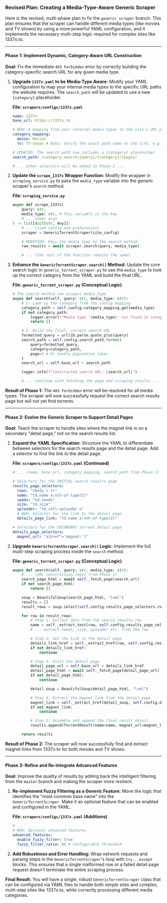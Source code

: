 ### Revised Plan: Creating a Media-Type-Aware Generic Scraper

Here is the revised, multi-phase plan to fix the `generic_scraper` branch. This plan ensures that the scraper can handle different media types (like movies and TV shows) by using a more powerful YAML configuration, and it implements the necessary multi-step logic required for complex sites like 1337x.to.

---

#### Phase 1: Implement Dynamic, Category-Aware URL Construction

**Goal:** Fix the immediate `403 Forbidden` error by correctly building the category-specific search URL for any given media type.

1.  **Upgrade `1337x.yaml` to be Media-Type Aware:**
    Modify your YAML configuration to map your internal media types to the specific URL paths the website requires. The `search_path` will be updated to use a new `{category}` placeholder.

    **File: `scrapers/configs/1337x.yaml`**
    ```yaml
    name: 1337x
    base_url: https://1337x.to

    # NEW: A mapping from your internal media types to the site's URL paths
    category_mapping:
      movie: Movies
      tv: TV-shows # Note: Verify the exact path name on the site, e.g., "TV" or "TV-shows"

    # UPDATED: The search path now includes a {category} placeholder
    search_path: /category-search/{query}/{category}/{page}/

    # ... other selectors will be added in Phase 2 ...
    ```

2.  **Update the `scrape_1337x` Wrapper Function:**
    Modify the wrapper in `scraping_service.py` to pass the `media_type` variable into the generic scraper's `search` method.

    **File: `scraping_service.py`**
    ```python
    async def scrape_1337x(
        query: str,
        media_type: str, # This variable is the key
        # ... other args
    ) -> list[dict[str, Any]]:
        # ... (load config and preferences)
        scraper = GenericTorrentScraper(site_config)

        # MODIFIED: Pass the media_type to the search method
        raw_results = await scraper.search(query, media_type)

        # ... (the rest of the function remains the same)
    ```

3.  **Enhance the `GenericTorrentScraper.search()` Method:**
    Update the core search logic in `generic_torrent_scraper.py` to use the `media_type` to look up the correct category from the YAML and build the final URL.

    **File: `generic_torrent_scraper.py` (Conceptual Logic)**
    ```python
    # The search method now accepts media_type
    async def search(self, query: str, media_type: str):
        # 1. Look up the category from the config mapping
        category_path = self.config.category_mapping.get(media_type)
        if not category_path:
            logger.error(f"Media type '{media_type}' not found in category_mapping for {self.config.name}")
            return []

        # 2. Build the final, correct search URL
        formatted_query = urllib.parse.quote_plus(query)
        search_path = self.config.search_path.format(
            query=formatted_query,
            category=category_path,
            page=1 # Or handle pagination later
        )
        search_url = self.base_url + search_path

        logger.info(f"Constructed search URL: {search_url}")

        # ... continue with fetching the page and scraping results ...
    ```
**Result of Phase 1:** The `403 Forbidden` error will be resolved for all media types. The scraper will now successfully request the correct search results page but will not yet find torrents.

---

#### Phase 2: Evolve the Generic Scraper to Support Detail Pages

**Goal:** Teach the scraper to handle sites where the magnet link is on a secondary "detail page," not on the search results list.

1.  **Expand the YAML Specification:**
    Structure the YAML to differentiate between selectors for the search results page and the detail page. Add a selector to find the link *to* the detail page.

    **File: `scrapers/configs/1337x.yaml` (Continued)**
    ```yaml
    # ... (name, base_url, category_mapping, search_path from Phase 1) ...

    # Selectors for the INITIAL search results page
    results_page_selectors:
      rows: "tbody > tr"
      name: "td.name a:nth-of-type(2)"
      seeds: "td.seeds"
      size: "td.size"
      uploader: "td.coll-uploader a"
      # NEW: Selector for the link to the detail page
      details_page_link: "td.name a:nth-of-type(2)"

    # Selectors for the SECONDARY torrent detail page
    details_page_selectors:
      magnet_url: "a[href^='magnet:']"
    ```

2.  **Upgrade `GenericTorrentScraper.search()` Logic:**
    Implement the full multi-step scraping process inside the `search` method.

    **File: `generic_torrent_scraper.py` (Conceptual Logic)**
    ```python
    async def search(self, query: str, media_type: str):
        # ... (URL construction logic from Phase 1)
        search_page_html = await self._fetch_page(search_url)
        if not search_page_html:
            return []

        soup = BeautifulSoup(search_page_html, "lxml")
        results = []
        result_rows = soup.select(self.config.results_page_selectors.rows)

        for row in result_rows:
            # Step 1: Extract data from the search results row
            name = self._extract_text(row, self.config.results_page_selectors.name)
            # ... extract seeds, size, uploader etc. from the row

            # Step 2: Get the link to the detail page
            details_link_href = self._extract_href(row, self.config.results_page_selectors.details_page_link)
            if not details_link_href:
                continue

            # Step 3: Visit the detail page
            detail_page_url = self.base_url + details_link_href
            detail_page_html = await self._fetch_page(detail_page_url)
            if not detail_page_html:
                continue

            detail_soup = BeautifulSoup(detail_page_html, "lxml")

            # Step 4: Extract the magnet link from the detail page
            magnet_link = self._extract_href(detail_soup, self.config.details_page_selectors.magnet_url)
            if not magnet_link:
                continue

            # Step 5: Assemble and append the final result object
            results.append(TorrentResult(name=name, magnet_url=magnet_link, ...))

        return results
    ```
**Result of Phase 2:** The scraper will now successfully find and extract magnet links from 1337x.to for both movies and TV shows.

---

#### Phase 3: Refine and Re-integrate Advanced Features

**Goal:** Improve the quality of results by adding back the intelligent filtering from the `master` branch and making the scraper more resilient.

1.  **Re-implement Fuzzy Filtering as a Generic Feature:**
    Move the logic that identifies the "most common base name" into the `GenericTorrentScraper`. Make it an optional feature that can be enabled and configured in the YAML.

    **File: `scrapers/configs/1337x.yaml` (Additions)**
    ```yaml
    # ...
    # NEW: Optional advanced features
    advanced_features:
      enable_fuzzy_filter: true
      fuzzy_filter_ratio: 85 # Configurable threshold
    ```

2.  **Add Robustness and Error Handling:**
    Wrap network requests and parsing steps in the `GenericTorrentScraper`'s loop with `try...except` blocks. This ensures that a single malformed row or a failed detail page request doesn't terminate the entire scraping process.

**Final Result:** You will have a single, robust `GenericTorrentScraper` class that can be configured via YAML files to handle both simple sites and complex, multi-step sites like 1337x.to, while correctly processing different media categories.

